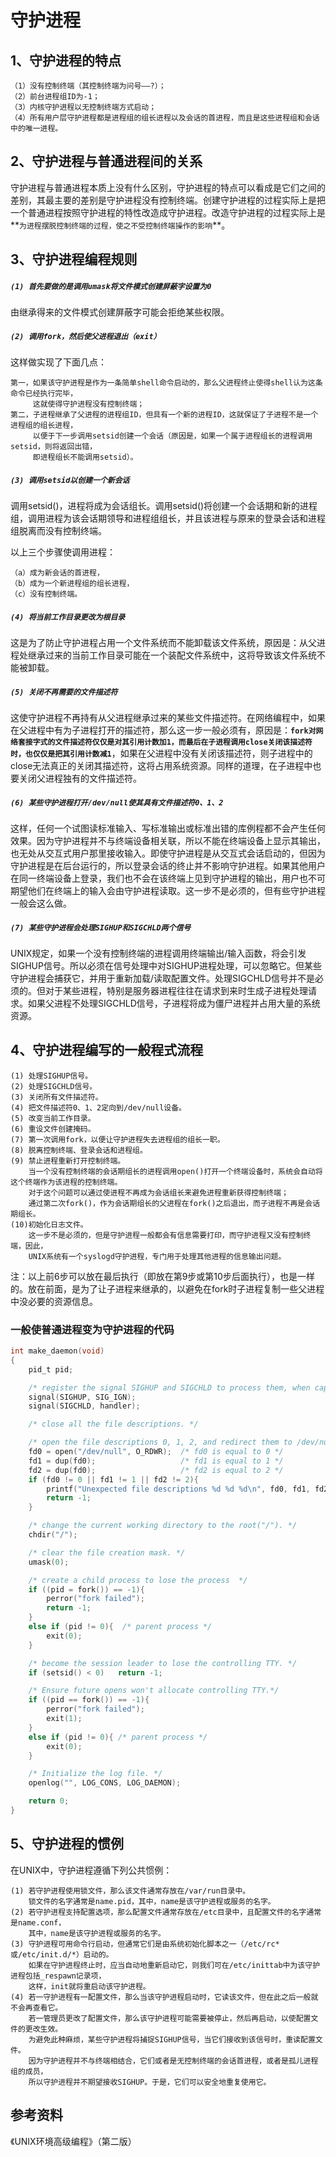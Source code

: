 
守护进程
=======

## 1、守护进程的特点
    （1）没有控制终端（其控制终端为问号——?）；
    （2）前台进程组ID为-1；
    （3）内核守护进程以无控制终端方式启动；
    （4）所有用户层守护进程都是进程组的组长进程以及会话的首进程，而且是这些进程组和会话中的唯一进程。

## 2、守护进程与普通进程间的关系
守护进程与普通进程本质上没有什么区别，守护进程的特点可以看成是它们之间的差别，其最主要的差别是守护进程没有控制终端。创建守护进程的过程实际上是把一个普通进程按照守护进程的特性改造成守护进程。改造守护进程的过程实际上是**`为进程摆脱控制终端的过程，使之不受控制终端操作的影响`**。

## 3、守护进程编程规则
##### `(1) 首先要做的是调用umask将文件模式创建屏蔽字设置为0`
由继承得来的文件模式创建屏蔽字可能会拒绝某些权限。

##### `(2) 调用fork，然后使父进程退出（exit）`
这样做实现了下面几点：

    第一，如果该守护进程是作为一条简单shell命令启动的，那么父进程终止使得shell认为这条命令已经执行完毕，
         这就使得守护进程没有控制终端；
    第二，子进程继承了父进程的进程组ID，但具有一个新的进程ID，这就保证了子进程不是一个进程组的组长进程，
         以便于下一步调用setsid创建一个会话（原因是，如果一个属于进程组长的进程调用setsid，则将返回出错，
         即进程组长不能调用setsid）。

##### `(3) 调用setsid以创建一个新会话`
调用setsid()，进程将成为会话组长。调用setsid()将创建一个会话期和新的进程组，调用进程为该会话期领导和进程组组长，并且该进程与原来的登录会话和进程组脱离而没有控制终端。

以上三个步骤使调用进程：

    （a）成为新会话的首进程，
    （b）成为一个新进程组的组长进程，
    （c）没有控制终端。

##### `(4) 将当前工作目录更改为根目录`
这是为了防止守护进程占用一个文件系统而不能卸载该文件系统，原因是：从父进程处继承过来的当前工作目录可能在一个装配文件系统中，这将导致该文件系统不能被卸载。

##### `(5) 关闭不再需要的文件描述符`
这使守护进程不再持有从父进程继承过来的某些文件描述符。在网络编程中，如果在父进程中有为子进程打开的描述符，那么这一步一般必须有，原因是：**`fork对网络套接字式的文件描述符仅仅是对其引用计数加1，而最后在子进程调用close关闭该描述符时，也仅仅是把其引用计数减1`**，如果在父进程中没有关闭该描述符，则子进程中的close无法真正的关闭其描述符，这将占用系统资源。同样的道理，在子进程中也要关闭父进程独有的文件描述符。

##### `(6) 某些守护进程打开/dev/null使其具有文件描述符0、1、2`
这样，任何一个试图读标准输入、写标准输出或标准出错的库例程都不会产生任何效果。因为守护进程并不与终端设备相关联，所以不能在终端设备上显示其输出，也无处从交互式用户那里接收输入。即使守护进程是从交互式会话启动的，但因为守护进程是在后台运行的，所以登录会话的终止并不影响守护进程。如果其他用户在同一终端设备上登录，我们也不会在该终端上见到守护进程的输出，用户也不可期望他们在终端上的输入会由守护进程读取。这一步不是必须的，但有些守护进程一般会这么做。

##### `(7) 某些守护进程会处理SIGHUP和SIGCHLD两个信号`
UNIX规定，如果一个没有控制终端的进程调用终端输出/输入函数，将会引发SIGHUP信号。所以必须在信号处理中对SIGHUP进程处理，可以忽略它。但某些守护进程会捕获它，并用于重新加载/读取配置文件。处理SIGCHLD信号并不是必须的。但对于某些进程，特别是服务器进程往往在请求到来时生成子进程处理请求。如果父进程不处理SIGCHLD信号，子进程将成为僵尸进程并占用大量的系统资源。

## 4、守护进程编写的一般程式流程
    (1) 处理SIGHUP信号。
    (2) 处理SIGCHLD信号。
    (3) 关闭所有文件描述符。
    (4) 把文件描述符0、1、2定向到/dev/null设备。
    (5) 改变当前工作目录。
    (6) 重设文件创建掩码。
    (7) 第一次调用fork，以便让守护进程失去进程组的组长一职。
    (8) 脱离控制终端、登录会话和进程组。
    (9) 禁止进程重新打开控制终端。
        当一个没有控制终端的会话期组长的进程调用open()打开一个终端设备时，系统会自动将这个终端作为该进程的控制终端。
        对于这个问题可以通过使进程不再成为会话组长来避免进程重新获得控制终端；
        通过第二次fork()，作为会话期组长的父进程在fork()之后退出，而子进程不再是会话期组长。
    (10)初始化日志文件。
        这一步不是必须的，但是守护进程一般都会有信息需要打印，而守护进程又没有控制终端，因此，
        UNIX系统有一个syslogd守护进程，专门用于处理其他进程的信息输出问题。

注：以上前6步可以放在最后执行（即放在第9步或第10步后面执行），也是一样的。放在前面，是为了让子进程来继承的，以避免在fork时子进程复制一些父进程中没必要的资源信息。

### 一般使普通进程变为守护进程的代码
```c
int make_daemon(void)
{
    pid_t pid;

    /* register the signal SIGHUP and SIGCHLD to process them, when capturing them. */
    signal(SIGHUP, SIG_IGN);
    signal(SIGCHLD, handler);

    /* close all the file descriptions. */

    /* open the file descriptions 0, 1, 2, and redirect them to /dev/null. */
    fd0 = open("/dev/null", O_RDWR);  /* fd0 is equal to 0 */
    fd1 = dup(fd0);                   /* fd1 is equal to 1 */
    fd2 = dup(fd0);                   /* fd2 is equal to 2 */
    if (fd0 != 0 || fd1 != 1 || fd2 != 2){
        printf("Unexpected file descriptions %d %d %d\n", fd0, fd1, fd2);
        return -1;
    }

    /* change the current working directory to the root("/"). */
    chdir("/");

    /* clear the file creation mask. */
    umask(0);

    /* create a child process to lose the process  */
    if ((pid = fork()) == -1){
        perror("fork failed");
        return -1;
    }
    else if (pid != 0){  /* parent process */
        exit(0);
    }

    /* become the session leader to lose the controlling TTY. */
    if (setsid() < 0)   return -1;

    /* Ensure future opens won't allocate controlling TTY.*/
    if ((pid == fork()) == -1){
        perror("fork failed");
        exit(1);
    }
    else if (pid != 0){ /* parent process */
        exit(0);
    }

    /* Initialize the log file. */
    openlog("", LOG_CONS, LOG_DAEMON);

    return 0;
}
```

## 5、守护进程的惯例
在UNIX中，守护进程遵循下列公共惯例：

    (1) 若守护进程使用锁文件，那么该文件通常存放在/var/run目录中。
        锁文件的名字通常是name.pid，其中，name是该守护进程或服务的名字。
    (2) 若守护进程支持配置选项，那么配置文件通常存放在/etc目录中，且配置文件的名字通常是name.conf，
        其中，name是该守护进程或服务的名字。
    (3) 守护进程可用命令行启动，但通常它们是由系统初始化脚本之一（/etc/rc*或/etc/init.d/*）启动的。
        如果在守护进程终止时，应当自动地重新启动它，则我们可在/etc/inittab中为该守护进程包括_respawn记录项，
        这样，init就将重启动该守护进程。
    (4) 若一守护进程有一配置文件，那么当该守护进程启动时，它读该文件，但在此之后一般就不会再查看它。
        若一管理员更改了配置文件，那么该守护进程可能需要被停止，然后再启动，以使配置文件的更改生效。
        为避免此种麻烦，某些守护进程将捕捉SIGHUP信号，当它们接收到该信号时，重读配置文件。
        因为守护进程并不与终端相结合，它们或者是无控制终端的会话首进程，或者是孤儿进程组的成员，
        所以守护进程并不期望接收SIGHUP。于是，它们可以安全地重复使用它。


## 参考资料

《UNIX环境高级编程》（第二版）
